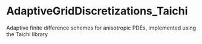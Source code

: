 # AdaptiveGridDiscretizations_Taichi
Adaptive finite difference schemes for anisotropic PDEs, implemented using the Taichi library
